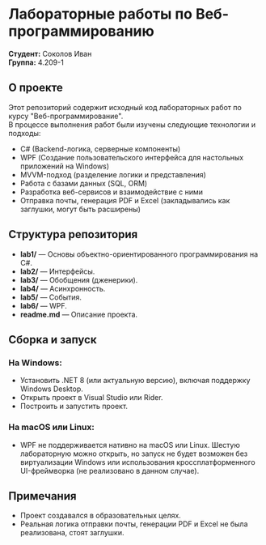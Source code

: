 # Лабораторные работы по Веб-программированию

**Студент:** Соколов Иван  
**Группа:** 4.209-1

## О проекте

Этот репозиторий содержит исходный код лабораторных работ по курсу "Веб-программирование".  
В процессе выполнения работ были изучены следующие технологии и подходы:
- C# (Backend-логика, серверные компоненты)
- WPF (Создание пользовательского интерфейса для настольных приложений на Windows)
- MVVM-подход (разделение логики и представления)
- Работа с базами данных (SQL, ORM)
- Разработка веб-сервисов и взаимодействие с ними
- Отправка почты, генерация PDF и Excel (закладывались как заглушки, могут быть расширены)

## Структура репозитория

- **lab1/** — Основы объектно-ориентированного программирования на С#.
- **lab2/** — Интерфейсы.
- **lab3/** — Обобщения (дженерики).
- **lab4/** — Асинхронность.
- **lab5/** — События.
- **lab6/** — WPF.
- **readme.md** — Описание проекта.

## Сборка и запуск

### На Windows:
- Установить .NET 8 (или актуальную версию), включая поддержку Windows Desktop.
- Открыть проект в Visual Studio или Rider.
- Построить и запустить проект.

### На macOS или Linux:
- WPF не поддерживается нативно на macOS или Linux. Шестую лабораторную можно открыть, но запуск не будет возможен без виртуализации Windows или использования кроссплатформенного UI-фреймворка (не реализовано в данном случае).

## Примечания

- Проект создавался в образовательных целях.
- Реальная логика отправки почты, генерации PDF и Excel не была реализована, стоят заглушки.

  
